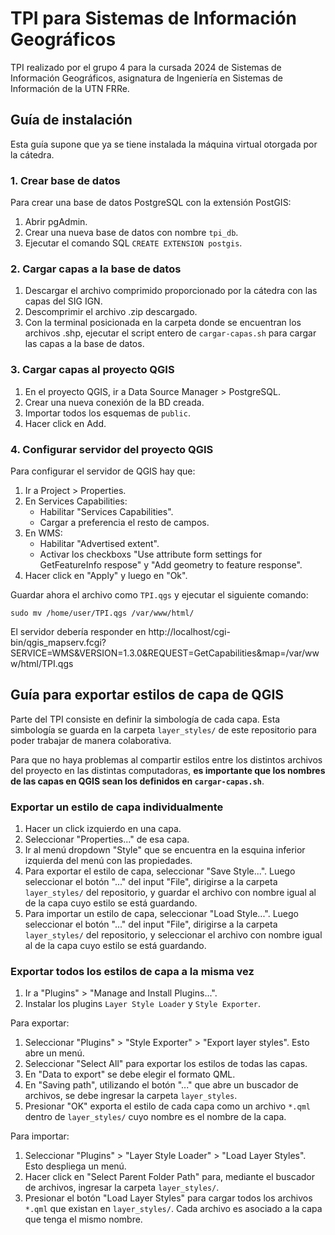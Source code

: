 # TPI para Sistemas de Información Geográficos

TPI realizado por el grupo 4 para la cursada 2024 de Sistemas de Información Geográficos, asignatura de Ingeniería en Sistemas de Información de la UTN FRRe.

## Guía de instalación

Esta guía supone que ya se tiene instalada la máquina virtual otorgada por la cátedra.

### 1. Crear base de datos

Para crear una base de datos PostgreSQL con la extensión PostGIS:

1. Abrir pgAdmin.
2. Crear una nueva base de datos con nombre `tpi_db`.
3. Ejecutar el comando SQL `CREATE EXTENSION postgis`.

### 2. Cargar capas a la base de datos

1. Descargar el archivo comprimido proporcionado por la cátedra con las capas del SIG IGN.
2. Descomprimir el archivo .zip descargado.
3. Con la terminal posicionada en la carpeta donde se encuentran los archivos .shp, ejecutar el script entero de `cargar-capas.sh` para cargar las capas a la base de datos.

### 3. Cargar capas al proyecto QGIS

1. En el proyecto QGIS, ir a Data Source Manager > PostgreSQL.
2. Crear una nueva conexión de la BD creada.
3. Importar todos los esquemas de `public`.
4. Hacer click en Add.

### 4. Configurar servidor del proyecto QGIS

Para configurar el servidor de QGIS hay que:

1. Ir a Project > Properties.
2. En Services Capabilities:
   - Habilitar "Services Capabilities".
   - Cargar a preferencia el resto de campos.
3. En WMS:
   - Habilitar "Advertised extent".
   - Activar los checkboxs "Use attribute form settings for GetFeatureInfo respose" y "Add geometry to feature response".
4. Hacer click en "Apply" y luego en "Ok".

Guardar ahora el archivo como `TPI.qgs` y ejecutar el siguiente comando:

```
sudo mv /home/user/TPI.qgs /var/www/html/
```

El servidor debería responder en http://localhost/cgi-bin/qgis_mapserv.fcgi?SERVICE=WMS&VERSION=1.3.0&REQUEST=GetCapabilities&map=/var/www/html/TPI.qgs

## Guía para exportar estilos de capa de QGIS

Parte del TPI consiste en definir la simbología de cada capa. Esta simbología se guarda en la carpeta `layer_styles/` de este repositorio para poder trabajar de manera colaborativa.

Para que no haya problemas al compartir estilos entre los distintos archivos del proyecto en las distintas computadoras, **es importante que los nombres de las capas en QGIS sean los definidos en `cargar-capas.sh`**.

### Exportar un estilo de capa individualmente

1. Hacer un click izquierdo en una capa.
2. Seleccionar "Properties..." de esa capa.
3. Ir al menú dropdown "Style" que se encuentra en la esquina inferior izquierda del menú con las propiedades.
4. Para exportar el estilo de capa, seleccionar "Save Style...". Luego seleccionar el botón "..." del input "File", dirigirse a la carpeta `layer_styles/` del repositorio, y guardar el archivo con nombre igual al de la capa cuyo estilo se está guardando.
5. Para importar un estilo de capa, seleccionar "Load Style...". Luego seleccionar el botón "..." del input "File", dirigirse a la carpeta `layer_styles/` del repositorio, y seleccionar el archivo con nombre igual al de la capa cuyo estilo se está guardando.

### Exportar todos los estilos de capa a la misma vez

1. Ir a "Plugins" > "Manage and Install Plugins...".
2. Instalar los plugins `Layer Style Loader` y `Style Exporter`.

Para exportar:

1. Seleccionar "Plugins" > "Style Exporter" > "Export layer styles". Esto abre un menú.
2. Seleccionar "Select All" para exportar los estilos de todas las capas.
3. En "Data to export" se debe elegir el formato QML.
4. En "Saving path", utilizando el botón "..." que abre un buscador de archivos, se debe ingresar la carpeta `layer_styles`.
5. Presionar "OK" exporta el estilo de cada capa como un archivo `*.qml` dentro de `layer_styles/` cuyo nombre es el nombre de la capa.

Para importar:

1. Seleccionar "Plugins" > "Layer Style Loader" > "Load Layer Styles". Esto despliega un menú.
2. Hacer click en "Select Parent Folder Path" para, mediante el buscador de archivos, ingresar la carpeta `layer_styles/`.
3. Presionar el botón "Load Layer Styles" para cargar todos los archivos `*.qml` que existan en `layer_styles/`. Cada archivo es asociado a la capa que tenga el mismo nombre.